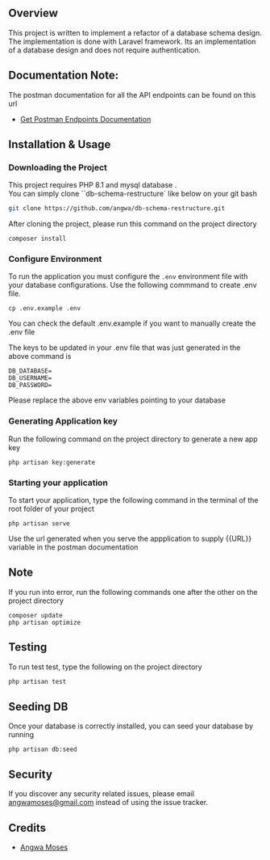 ## Overview 

This project is written to implement a refactor of a database schema design. The implementation is done with Laravel framework. Its an implementation of a database design and does not require authentication. 
## Documentation Note: 
The postman documentation for all the API endpoints can be found on this url
- [Get Postman Endpoints Documentation](https://documenter.getpostman.com/view/13952977/2s9YR9ZtDL)

## Installation & Usage

### Downloading the Project

This project requires PHP 8.1 and mysql database
.  
You can simply clone  ``db-schema-restructure` like below on your git bash

```bash
git clone https://github.com/angwa/db-schema-restructure.git
```
After cloning the project, please run this command on the project directory
```
composer install
```
### Configure Environment
To run the application you must configure the ```.env``` environment file with your database configurations. Use the following commmand to create .env file. 
```
cp .env.example .env

```
You can check the default .env.example if you want to manually create the .env file

The keys to be updated in your .env file that was just generated in the above command is

```
DB_DATABASE=
DB_USERNAME=
DB_PASSWORD=
```

Please replace the above env variables pointing to your database

### Generating  Application key
Run the following command on the project directory to generate a new app key

```
php artisan key:generate
```
### Starting your application
To start your application, type the following command in the terminal of the root folder of your project
```
php artisan serve
```

Use the url generated when you serve the appplication to supply {{URL}} variable in the postman documentation

## Note
If you run into error, run the following commands one after the other on the project directory
``` 
composer update
php artisan optimize
```

## Testing

To run test test, type the following on the project directory

``` bash
php artisan test
```

## Seeding DB
Once your database is correctly installed, you can seed your database by running
```
php artisan db:seed
```

## Security

If you discover any security related issues, please email angwamoses@gmail.com instead of using the issue tracker.

## Credits

- [Angwa Moses](https://github.com/angwa)


